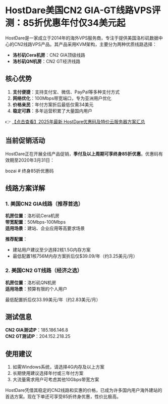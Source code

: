 # HostDare美国CN2 GIA-GT线路VPS评测：85折优惠年付仅34美元起

HostDare是一家成立于2014年的海外VPS服务商，专注于提供美国洛杉矶数据中心的CN2线路VPS产品。其产品采用KVM架构，主要分为两种优质线路选择：

- **洛杉矶Cera机房**：CN2 GIA顶级线路
- **洛杉矶QN机房**：CN2 GT经济线路

## 核心优势

1. **支付便捷**：支持支付宝、微信、PayPal等多种支付方式
2. **网络优化**：100Mbps带宽端口，专为亚洲用户优化
3. **价格亲民**：年付方案折后最低仅需34美元
4. **稳定可靠**：多年运营积累了大量国内用户

👉 [【点击查看】2025年最新 HostDare优惠码及特价云服务器方案汇总](https://bit.ly/hostdare)

## 当前促销活动

HostDare正在开展全线产品促销，**季付及以上周期可享终身85折优惠**。优惠码有效期至2020年3月31日：

bozai    # 终身85折优惠码

## 线路方案详解

### 1. 美国CN2 GIA线路（推荐首选）

**机房位置**：洛杉矶Cera机房  
**带宽配置**：50Mbps-100Mbps  
**适用场景**：建站、企业应用等高要求场景

**推荐配置**：
- 建站用户建议至少选择2核1.5G内存方案
- 最低配置1核756M内存方案折后仅$39.09/年（约3.25美元/月）

### 2. 美国CN2 GT线路（经济之选）

**机房位置**：洛杉矶QN机房  
**适用场景**：预算有限的个人用户

最低配置折后仅33.99美元/年（约2.83美元/月）

## 测试信息

**CN2 GIA测试IP**：185.186.146.8  
**CN2 GT测试IP**：204.152.218.25

## 使用建议

1. 如需Windows系统，请选择4G内存及以上方案
2. 长期使用建议选择年付或三年付方案
3. 大流量需求用户可考虑其他10Gbps带宽方案

HostDare凭借其稳定的CN2线路和实惠的价格，已成为许多国内用户海外建站的首选方案。现在下单还可享受85折终身优惠，性价比极高。